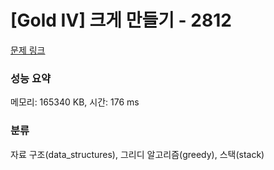 # [Gold IV] 크게 만들기 - 2812 

[문제 링크](https://www.acmicpc.net/problem/2812) 

### 성능 요약

메모리: 165340 KB, 시간: 176 ms

### 분류

자료 구조(data_structures), 그리디 알고리즘(greedy), 스택(stack)

